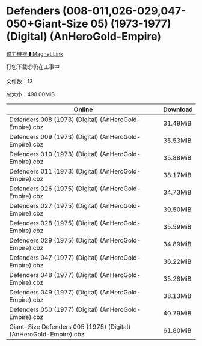 # Defenders (008-011,026-029,047-050+Giant-Size 05) (1973-1977) (Digital) (AnHeroGold-Empire)

[磁力链接⬇Magnet Link](magnet:?xt=urn:btih:4a7ab13fdc29ec81da2cb1dadc4600fcfbe73891&dn=Defenders%20%28008-011%2C026-029%2C047-050%2BGiant-Size%2005%29%20%281973-1977%29%20%28Digital%29%20%28AnHeroGold-Empire%29)

打包下载📦仍在工事中

文件数：13

总大小：498.00MiB

Online | Download
--- | ---
Defenders 008 (1973) (Digital) (AnHeroGold-Empire).cbz | 31.49MiB
Defenders 009 (1973) (Digital) (AnHeroGold-Empire).cbz | 35.53MiB
Defenders 010 (1973) (Digital) (AnHeroGold-Empire).cbz | 35.88MiB
Defenders 011 (1973) (Digital) (AnHeroGold-Empire).cbz | 38.17MiB
Defenders 026 (1975) (Digital) (AnHeroGold-Empire).cbz | 34.73MiB
Defenders 027 (1975) (Digital) (AnHeroGold-Empire).cbz | 39.50MiB
Defenders 028 (1975) (Digital) (AnHeroGold-Empire).cbz | 35.59MiB
Defenders 029 (1975) (Digital) (AnHeroGold-Empire).cbz | 34.89MiB
Defenders 047 (1977) (Digital) (AnHeroGold-Empire).cbz | 36.22MiB
Defenders 048 (1977) (Digital) (AnHeroGold-Empire).cbz | 35.28MiB
Defenders 049 (1977) (Digital) (AnHeroGold-Empire).cbz | 38.13MiB
Defenders 050 (1977) (Digital) (AnHeroGold-Empire).cbz | 40.79MiB
Giant-Size Defenders 005 (1975) (Digital) (AnHeroGold-Empire).cbz | 61.80MiB
